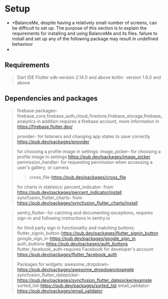 
# Setup

* *BalanceMe, despite having a relatively small number of screens, can be difficult to set up.
  The purpose of this section is to explain the requirements for installing and using BalanceMe and its files.
  failure to install and set up any of the following package may result in undefined behaviour
*

## Requirements
> Dart IDE
> Flutter sdk-version 2.14.0 and above 
> kotlin- version 1.6.0 and above

## Dependencies and packages
> firebase packages-firebase_core,firebase_auth,cloud_firestore,firebase_storage,firebase_analytics 
> in addition requires a firebase account, more information in https://firebase.flutter.dev/
> 
> provider- for listeners and changing app states to save correctly https://pub.dev/packages/provider
> 
> for choosing a profile image in settings:
> image_picker- for choosing a profile image in settings https://pub.dev/packages/image_picker
> permission_handler- for requesting permission when accessing a user's gallery, or camera
> > cross_file-https://pub.dev/packages/cross_file
> 
> for charts in statistics:
> percent_indicator- from https://pub.dev/packages/percent_indicator/install
> syncfusion_flutter_charts- from https://pub.dev/packages/syncfusion_flutter_charts/install

> sentry_flutter- for catching and documenting exceptions, requires sign-in and following instructions in sentry.io
> 
> for third party sign in functionality and matching buttons:
> flutter_signin_button-https://pub.dev/packages/flutter_signin_button
> google_sign_in-https://pub.dev/packages/google_sign_in 
> auth_buttons-https://pub.dev/packages/auth_buttons
> flutter_facebook_auth-requires Facebook for developer's account https://pub.dev/packages/flutter_facebook_auth
> 
> Packages for widgets:
> awesome_dropdown-https://pub.dev/packages/awesome_dropdown/example
> syncfusion_flutter_datepicker-https://pub.dev/packages/syncfusion_flutter_datepicker/example
> sorted_list-https://pub.dev/packages/sorted_list
> email_validator-https://pub.dev/packages/email_validator
